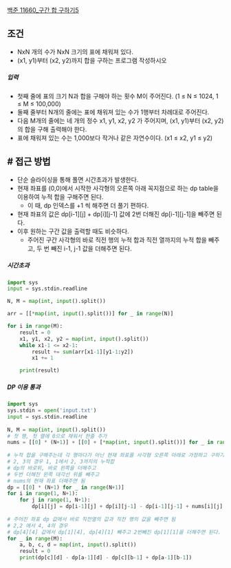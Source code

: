 [백준 11660_구간 합 구하기5](https://www.acmicpc.net/problem/11660)


## 조건

- NxN 개의 수가 NxN 크기의 표에 채워져 있다.
- (x1, y1)부터 (x2, y2)까지 합을 구하는 프로그램 작성하시오

##### 입력

- 첫째 줄에 표의 크기 N과 합을 구해야 하는 횟수 M이 주어진다. (1 ≤ N ≤ 1024, 1 ≤ M ≤ 100,000) 
- 둘째 줄부터 N개의 줄에는 표에 채워져 있는 수가 1행부터 차례대로 주어진다. 
- 다음 M개의 줄에는 네 개의 정수 x1, y1, x2, y2 가 주어지며, (x1, y1)부터 (x2, y2)의 합을 구해 출력해야 한다. 
- 표에 채워져 있는 수는 1,000보다 작거나 같은 자연수이다. (x1 ≤ x2, y1 ≤ y2)

## **# 접근 방법**

- 단순 슬라이싱을 통해 풀면 시간초과가 발생한다.
- 현재 좌표를 (0,0)에서 시작한 사각형의 오른쪽 아래 꼭지점으로 하는 dp table을 이용하여 누적 합을 구해주면 된다.
	- 이 때, dp 인덱스를 +1 씩 해주면 더 풀기 편하다.
- 현재 좌표의 값은 dp[i-1][j] + dp[i][j-1] 값에 2번 더해진 dp[i-1][j-1]을 빼주면 된다.
- 이후 원하는 구간 값을 출력할 때도 비슷하다.
	- 주어진 구간 사각형의 바로 직전 행의 누적 합과 직전 열까지의 누적 합을 빼주고, 두 번 빼진 i-1, j-1 값을 더해주면 된다.

##### 시간초과

```python
import sys
input = sys.stdin.readline

N, M = map(int, input().split())

arr = [[*map(int, input().split())] for _ in range(N)]

for i in range(M):
    result = 0
    x1, y1, x2, y2 = map(int, input().split())
    while x1-1 <= x2-1:
        result += sum(arr[x1-1][y1-1:y2])
        x1 += 1

    print(result)

```

##### DP 이용 통과

```python
import sys  
sys.stdin = open('input.txt')  
input = sys.stdin.readline  
  
N, M = map(int, input().split())  
# 첫 행, 첫 열에 0으로 채워서 한줄 추가  
nums = [[0] * (N+1)] + [[0] + [*map(int, input().split())] for _ in range(N)]  
  
# 누적 합을 구해주는데 각 행마다가 아닌 현재 좌표를 사각형 오른쪽 아래로 가정하고 구하기  
# 2, 3의 경우 1, 1에서 2, 3까지의 누적합  
# dp의 바로위, 바로 왼쪽을 더해주고  
# 두번 더해진 왼쪽 대각선 위를 빼주고  
# nums의 현재 좌표 더해주면 됨  
dp = [[0] * (N+1) for _ in range(N+1)]  
for i in range(1, N+1):  
    for j in range(1, N+1):  
        dp[i][j] = dp[i-1][j] + dp[i][j-1] - dp[i-1][j-1] + nums[i][j]  
  
# 주어진 좌표 dp 값에서 바로 직전열의 값과 직전 행의 값을 빼주면 됨  
# 2,2 에서 4, 4의 경우  
# dp[4][4] 값에서 dp[1][4], dp[4][1] 빼주고 2번빼진 dp[1][1]을 더해주면 된다.  
for _ in range(M):  
    a, b, c, d = map(int, input().split())  
    result = 0  
    print(dp[c][d] - dp[a-1][d] - dp[c][b-1] + dp[a-1][b-1])
```

